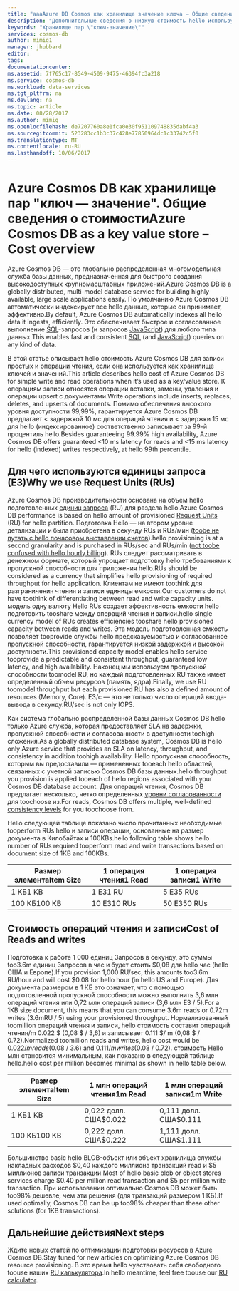 ```yaml
---
title: "aaaAzure DB Cosmos как хранилище значение ключа — Общие сведения о стоимости | Документы Microsoft"
description: "Дополнительные сведения о низкую стоимость hello используется Azure Cosmos DB в качестве значения ключа хранилища."
keywords: "Хранилище пар \"ключ-значение\""
services: cosmos-db
author: mimig1
manager: jhubbard
editor: 
tags: 
documentationcenter: 
ms.assetid: 7f765c17-8549-4509-9475-46394fc3a218
ms.service: cosmos-db
ms.workload: data-services
ms.tgt_pltfrm: na
ms.devlang: na
ms.topic: article
ms.date: 08/28/2017
ms.author: mimig
ms.openlocfilehash: de7207760a8e1fca0e30f951109748835dabf4a3
ms.sourcegitcommit: 523283cc1b3c37c428e77850964dc1c33742c5f0
ms.translationtype: MT
ms.contentlocale: ru-RU
ms.lasthandoff: 10/06/2017
---
```

# <a name="azure-cosmos-db-as-a-key-value-store--cost-overview"></a><span data-ttu-id="9b53b-104">Azure Cosmos DB как хранилище пар "ключ — значение". Общие сведения о стоимости</span><span class="sxs-lookup"><span data-stu-id="9b53b-104">Azure Cosmos DB as a key value store – Cost overview</span></span>

<span data-ttu-id="9b53b-105">Azure Cosmos DB — это глобально распределенная многомодельная служба базы данных, предназначенная для быстрого создания высокодоступных крупномасштабных приложений.</span><span class="sxs-lookup"><span data-stu-id="9b53b-105">Azure Cosmos DB is a globally distributed, multi-model database service for building highly available, large scale applications easily.</span></span> <span data-ttu-id="9b53b-106">По умолчанию Azure Cosmos DB автоматически индексирует все hello данные, которые он принимает, эффективно.</span><span class="sxs-lookup"><span data-stu-id="9b53b-106">By default, Azure Cosmos DB automatically indexes all hello data it ingests, efficiently.</span></span> <span data-ttu-id="9b53b-107">Это обеспечивает быстрое и согласованное выполнение [SQL](documentdb-sql-query.md)-запросов (и запросов [JavaScript](programming.md)) для любого типа данных.</span><span class="sxs-lookup"><span data-stu-id="9b53b-107">This enables fast and consistent [SQL](documentdb-sql-query.md) (and [JavaScript](programming.md)) queries on any kind of data.</span></span> 

<span data-ttu-id="9b53b-108">В этой статье описывает hello стоимость Azure Cosmos DB для записи простых и операции чтения, если она используется как хранилище ключей и значений.</span><span class="sxs-lookup"><span data-stu-id="9b53b-108">This article describes hello cost of Azure Cosmos DB for simple write and read operations when it’s used as a key/value store.</span></span> <span data-ttu-id="9b53b-109">К операциям записи относятся операции вставки, замены, удаления и операции upsert с документами.</span><span class="sxs-lookup"><span data-stu-id="9b53b-109">Write operations include inserts, replaces, deletes, and upserts of documents.</span></span> <span data-ttu-id="9b53b-110">Помимо обеспечения высокого уровня доступности 99,99%, гарантируется Azure Cosmos DB предлагает < задержкой 10 мс для операций чтения и < задержки 15 мс для hello (индексированное) соответственно записывает за 99-й процентиль hello.</span><span class="sxs-lookup"><span data-stu-id="9b53b-110">Besides guaranteeing 99.99% high availability, Azure Cosmos DB offers guaranteed <10 ms latency for reads and <15 ms latency for hello (indexed) writes respectively, at hello 99th percentile.</span></span> 

## <a name="why-we-use-request-units-rus"></a><span data-ttu-id="9b53b-111">Для чего используются единицы запроса (ЕЗ)</span><span class="sxs-lookup"><span data-stu-id="9b53b-111">Why we use Request Units (RUs)</span></span>

<span data-ttu-id="9b53b-112">Azure Cosmos DB производительности основана на объем hello подготовленных [единиц запроса](request-units.md) (RU) для раздела hello.</span><span class="sxs-lookup"><span data-stu-id="9b53b-112">Azure Cosmos DB performance is based on hello amount of provisioned [Request Units](request-units.md) (RU) for hello partition.</span></span> <span data-ttu-id="9b53b-113">Подготовка Hello — на втором уровне детализации и была приобретена в секунду RUs и RUs/мин ([toobe не путать с hello почасовом выставлении счетов](https://azure.microsoft.com/pricing/details/cosmos-db/)).</span><span class="sxs-lookup"><span data-stu-id="9b53b-113">hello provisioning is at a second granularity and is purchased in RUs/sec and RUs/min ([not toobe confused with hello hourly billing](https://azure.microsoft.com/pricing/details/cosmos-db/)).</span></span> <span data-ttu-id="9b53b-114">RUs следует рассматривать в денежном формате, который упрощает подготовку hello требованиями к пропускной способности для приложения hello.</span><span class="sxs-lookup"><span data-stu-id="9b53b-114">RUs should be considered as a currency that simplifies hello provisioning of required throughput for hello application.</span></span> <span data-ttu-id="9b53b-115">Клиентам не имеют toothink для разграничения чтения и записи единицы емкости.</span><span class="sxs-lookup"><span data-stu-id="9b53b-115">Our customers do not have toothink of differentiating between read and write capacity units.</span></span> <span data-ttu-id="9b53b-116">модель одну валюту Hello RUs создает эффективность емкости hello подготовить tooshare между операций чтения и записи.</span><span class="sxs-lookup"><span data-stu-id="9b53b-116">hello single currency model of RUs creates efficiencies tooshare hello provisioned capacity between reads and writes.</span></span> <span data-ttu-id="9b53b-117">Эта модель подготовленная емкость позволяет tooprovide службы hello предсказуемостью и согласованное пропускной способности, гарантируется низкой задержкой и высокой доступности.</span><span class="sxs-lookup"><span data-stu-id="9b53b-117">This provisioned capacity model enables hello service tooprovide a predictable and consistent throughput, guaranteed low latency, and high availability.</span></span> <span data-ttu-id="9b53b-118">Наконец мы используем пропускной способности toomodel RU, но каждый подготовленных RU также имеет определенный объем ресурсов (память, ядра).</span><span class="sxs-lookup"><span data-stu-id="9b53b-118">Finally, we use RU toomodel throughput but each provisioned RU has also a defined amount of resources (Memory, Core).</span></span> <span data-ttu-id="9b53b-119">ЕЗ/с — это не только число операций ввода-вывода в секунду.</span><span class="sxs-lookup"><span data-stu-id="9b53b-119">RU/sec is not only IOPS.</span></span>

<span data-ttu-id="9b53b-120">Как система глобально распределенной базы данных Cosmos DB hello только Azure служба, которая предоставляет SLA на задержки, пропускной способности и согласованности в доступности toohigh сложения.</span><span class="sxs-lookup"><span data-stu-id="9b53b-120">As a globally distributed database system, Cosmos DB is hello only Azure service that provides an SLA on latency, throughput, and consistency in addition toohigh availability.</span></span> <span data-ttu-id="9b53b-121">Hello пропускная способность, которым вы предоставили — примененных tooeach hello областей, связанных с учетной записью Cosmos DB базы данных.</span><span class="sxs-lookup"><span data-stu-id="9b53b-121">hello throughput you provision is applied tooeach of hello regions associated with your Cosmos DB database account.</span></span> <span data-ttu-id="9b53b-122">Для операций чтения, Cosmos DB предлагает несколько, четко определенных [уровни согласованности](consistency-levels.md) для toochoose из.</span><span class="sxs-lookup"><span data-stu-id="9b53b-122">For reads, Cosmos DB offers multiple, well-defined [consistency levels](consistency-levels.md) for you toochoose from.</span></span> 

<span data-ttu-id="9b53b-123">Hello следующей таблице показано число прочитанных необходимые tooperform RUs hello и записи операции, основанные на размер документа в Килобайтах и 100KBs.</span><span class="sxs-lookup"><span data-stu-id="9b53b-123">hello following table shows hello number of RUs required tooperform read and write transactions based on document size of 1KB and 100KBs.</span></span>

|<span data-ttu-id="9b53b-124">Размер элемента</span><span class="sxs-lookup"><span data-stu-id="9b53b-124">Item Size</span></span>|<span data-ttu-id="9b53b-125">1 операция чтения</span><span class="sxs-lookup"><span data-stu-id="9b53b-125">1 Read</span></span>|<span data-ttu-id="9b53b-126">1 операция записи</span><span class="sxs-lookup"><span data-stu-id="9b53b-126">1 Write</span></span>|
|-------------|------|-------|
|<span data-ttu-id="9b53b-127">1 КБ</span><span class="sxs-lookup"><span data-stu-id="9b53b-127">1 KB</span></span>|<span data-ttu-id="9b53b-128">1 ЕЗ</span><span class="sxs-lookup"><span data-stu-id="9b53b-128">1 RU</span></span>|<span data-ttu-id="9b53b-129">5 ЕЗ</span><span class="sxs-lookup"><span data-stu-id="9b53b-129">5 RUs</span></span>|
|<span data-ttu-id="9b53b-130">100 КБ</span><span class="sxs-lookup"><span data-stu-id="9b53b-130">100 KB</span></span>|<span data-ttu-id="9b53b-131">10 ЕЗ</span><span class="sxs-lookup"><span data-stu-id="9b53b-131">10 RUs</span></span>|<span data-ttu-id="9b53b-132">50 ЕЗ</span><span class="sxs-lookup"><span data-stu-id="9b53b-132">50 RUs</span></span>|

## <a name="cost-of-reads-and-writes"></a><span data-ttu-id="9b53b-133">Стоимость операций чтения и записи</span><span class="sxs-lookup"><span data-stu-id="9b53b-133">Cost of Reads and writes</span></span>

<span data-ttu-id="9b53b-134">Подготовка к работе 1 000 единиц Запросов в секунду, это суммы too3.6m единиц Запросов в час и будет стоить $0,08 для hello час (hello США и Европе).</span><span class="sxs-lookup"><span data-stu-id="9b53b-134">If you provision 1,000 RU/sec, this amounts too3.6m RU/hour and will cost $0.08 for hello hour (in hello US and Europe).</span></span> <span data-ttu-id="9b53b-135">Для документа размером в 1 КБ это означает, что с помощью подготовленной пропускной способности можно выполнить 3,6 млн операций чтения или 0,72 млн операций записи (3,6 млн ЕЗ / 5).</span><span class="sxs-lookup"><span data-stu-id="9b53b-135">For a 1KB size document, this means that you can consume 3.6m reads or 0.72m writes (3.6mRU / 5) using your provisioned throughput.</span></span> <span data-ttu-id="9b53b-136">Нормализованный toomillion операций чтения и записи, hello стоимость составит операций чтения/m 0.022 $ (0,08 $ / 3,6) и записывает 0.111 $/ m (0,08 $ / 0.72).</span><span class="sxs-lookup"><span data-stu-id="9b53b-136">Normalized toomillion reads and writes, hello cost would be $0.022 /m reads ($0.08 / 3.6) and $0.111/m writes ($0.08 / 0.72).</span></span> <span data-ttu-id="9b53b-137">стоимость Hello млн становится минимальным, как показано в следующей таблице hello.</span><span class="sxs-lookup"><span data-stu-id="9b53b-137">hello cost per million becomes minimal as shown in hello table below.</span></span>

|<span data-ttu-id="9b53b-138">Размер элемента</span><span class="sxs-lookup"><span data-stu-id="9b53b-138">Item Size</span></span>|<span data-ttu-id="9b53b-139">1 млн операций чтения</span><span class="sxs-lookup"><span data-stu-id="9b53b-139">1m Read</span></span>|<span data-ttu-id="9b53b-140">1 млн операций записи</span><span class="sxs-lookup"><span data-stu-id="9b53b-140">1m Write</span></span>|
|-------------|-------|--------|
|<span data-ttu-id="9b53b-141">1 КБ</span><span class="sxs-lookup"><span data-stu-id="9b53b-141">1 KB</span></span>|<span data-ttu-id="9b53b-142">0,022 долл. США</span><span class="sxs-lookup"><span data-stu-id="9b53b-142">$0.022</span></span>|<span data-ttu-id="9b53b-143">0,111 долл. США</span><span class="sxs-lookup"><span data-stu-id="9b53b-143">$0.111</span></span>|
|<span data-ttu-id="9b53b-144">100 КБ</span><span class="sxs-lookup"><span data-stu-id="9b53b-144">100 KB</span></span>|<span data-ttu-id="9b53b-145">0,222 долл. США</span><span class="sxs-lookup"><span data-stu-id="9b53b-145">$0.222</span></span>|<span data-ttu-id="9b53b-146">1,111 долл. США</span><span class="sxs-lookup"><span data-stu-id="9b53b-146">$1.111</span></span>|


<span data-ttu-id="9b53b-147">Большинство basic hello BLOB-объект или объект хранилища службы накладных расходов $0,40 каждого миллиона транзакций read и $5 миллионов записи транзакции.</span><span class="sxs-lookup"><span data-stu-id="9b53b-147">Most of hello basic blob or object stores services charge $0.40 per million read transaction and $5 per million write transaction.</span></span> <span data-ttu-id="9b53b-148">При использовании оптимально Cosmos DB может быть too98% дешевле, чем эти решения (для транзакций размером 1 КБ).</span><span class="sxs-lookup"><span data-stu-id="9b53b-148">If used optimally, Cosmos DB can be up too98% cheaper than these other solutions (for 1KB transactions).</span></span>

## <a name="next-steps"></a><span data-ttu-id="9b53b-149">Дальнейшие действия</span><span class="sxs-lookup"><span data-stu-id="9b53b-149">Next steps</span></span>

<span data-ttu-id="9b53b-150">Ждите новых статей по оптимизации подготовки ресурсов в Azure Cosmos DB.</span><span class="sxs-lookup"><span data-stu-id="9b53b-150">Stay tuned for new articles on optimizing Azure Cosmos DB resource provisioning.</span></span> <span data-ttu-id="9b53b-151">В это время hello чувствовать себя свободного toouse наших [RU калькулятора](https://www.documentdb.com/capacityplanner).</span><span class="sxs-lookup"><span data-stu-id="9b53b-151">In hello meantime, feel free toouse our [RU calculator](https://www.documentdb.com/capacityplanner).</span></span>

